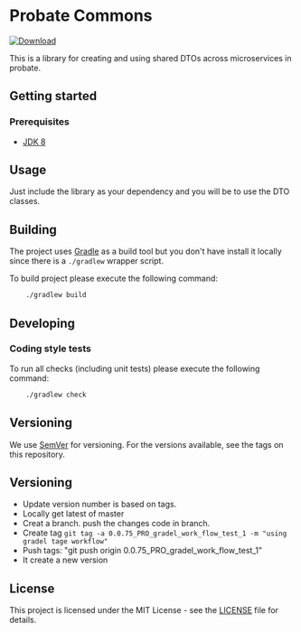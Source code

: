 # Probate Commons

<!--[![Build Status](https://travis-ci.org/hmcts/probate-commons.svg?branch=master)](https://travis-ci.org/hmcts/probate-commons) -->
[![Download](https://api.bintray.com/packages/hmcts/hmcts-maven/probate-commons/images/download.svg) ](https://bintray.com/hmcts/hmcts-maven/probate-commons/_latestVersion)

This is a library for creating and using shared DTOs across microservices in probate.

## Getting started

### Prerequisites

- [JDK 8](https://www.oracle.com/java)

## Usage

Just include the library as your dependency and you will be to use the DTO classes.

## Building

The project uses [Gradle](https://gradle.org) as a build tool but you don't have install it locally since there is a
`./gradlew` wrapper script.  

To build project please execute the following command:

```bash
    ./gradlew build
```

## Developing

### Coding style tests

To run all checks (including unit tests) please execute the following command:

```bash
    ./gradlew check
```

## Versioning

We use [SemVer](http://semver.org/) for versioning.
For the versions available, see the tags on this repository.

## Versioning
- Update version number  is based on tags.
- Locally get latest of master
- Creat a branch. push the changes code in branch.
- Create tag `git tag -a 0.0.75_PRO_gradel_work_flow_test_1 -m "using gradel tage workflow" `
- Push tags:
"git push origin 0.0.75_PRO_gradel_work_flow_test_1"
- It create a new version

## License

This project is licensed under the MIT License - see the [LICENSE](LICENSE.md) file for details.
